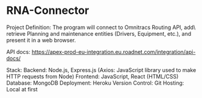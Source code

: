 # RNA-Connector
Project Definition:
The program will connect to Omnitracs Routing API, add\ retrieve Planning and maintenance entities (Drivers, Equipment, etc.), and present it in a web browser.

API docs: https://apex-prod-eu-integration.eu.roadnet.com/integration/api-docs/

Stack:
Backend: Node.js, Express.js (Axios: JavaScript library used to make HTTP requests from Node)
Frontend: JavaScript, React (HTML/CSS)
Database: MongoDB
Deployment: Heroku
Version Control: Git
Hosting: Local at first